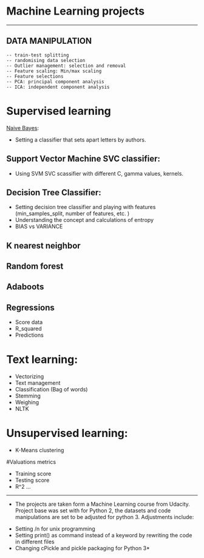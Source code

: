 # Machine Learning projects

---------------------------

## DATA MANIPULATION
	-- train-test splitting
	-- randomising data selection
	-- Outlier management: selection and removal
	-- Feature scaling: Min/max scaling
	-- Feature selections
	-- PCA: principal component analysis
	-- ICA: independent component analysis

# Supervised learning
[Naive Bayes](https://github.com/cliptic/Machine_Learning_Projects/tree/master/naive_bayes): 
- Setting a classifier that sets apart letters by authors. 
## Support Vector Machine SVC classifier: 
- Using SVM SVC scassifier with different C, gamma values, kernels.
## Decision Tree Classifier:
- Setting decision tree classifier and playing with features (min_samples_split, number of features, etc. )
- Understanding the concept and calculations of entropy
- BIAS vs VARIANCE
## K nearest neighbor
## Random forest
## Adaboots
## Regressions
- Score data
- R_squared
- Predictions
# Text learning:
- Vectorizing
- Text management
- Classification (Bag of words)
- Stemming
- Weighing
- NLTK
# Unsupervised learning: 
- K-Means clustering

#Valuations metrics
- Training score
- Testing score
- R^2
...



--------------------------

* The projects are taken form a Machine Learning course from Udacity.
Project base was set with for Python 2, the datasets and code manipulations are set to be adjusted for python 3. 
Adjustments include:
- Setting /n for unix programming
- Setting print() as command instead of a keyword by rewriting the code in different files
- Changing cPickle and pickle packaging for Python 3* 
